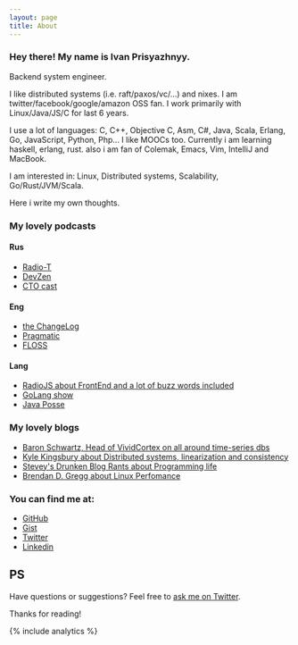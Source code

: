 ```yaml
---
layout: page
title: About
---
```


### Hey there! My name is Ivan Prisyazhnyy.

Backend system engineer.

I like distributed systems (i.e. raft/paxos/vc/...) and nixes.
I am twitter/facebook/google/amazon OSS fan. I work primarily with Linux/Java/JS/C for last 6 years.

I use a lot of languages: C, C++, Objective C, Asm, C#, Java, Scala, Erlang, Go, JavaScript, Python, Php...
I like MOOCs too. Currently i am learning haskell, erlang, rust. also i am fan of Colemak, Emacs, Vim, IntelliJ and MacBook.

I am interested in: Linux, Distributed systems, Scalability, Go/Rust/JVM/Scala.

Here i write my own thoughts.

### My lovely podcasts

#### Rus

* [Radio-T](http://www.radio-t.com/)
* [DevZen](http://devzen.ru/)
* [CTO cast](http://ctocast.com/)

#### Eng

* [the ChangeLog](https://changelog.com/)
* [Pragmatic](https://pragprog.com/podcasts)
* [FLOSS](https://twit.tv/shows/floss-weekly)

#### Lang

* [RadioJS about FrontEnd and a lot of buzz words included](http://radiojs.ru/)
* [GoLang show](http://golangshow.com/)
* [Java Posse](http://javaposse.com/)

### My lovely blogs

* [Baron Schwartz, Head of VividCortex on all around time-series dbs](http://www.xaprb.com/)
* [Kyle Kingsbury about Distributed systems, linearization and consistency](https://aphyr.com/)
* [Stevey's Drunken Blog Rants about Programming life](https://sites.google.com/site/steveyegge2/blog-rants)
* [Brendan D. Gregg about Linux Perfomance](http://www.brendangregg.com/)

### You can find me at:

* [GitHub](http://github.com/sitano)
* [Gist](https://gist.github.com/sitano)
* [Twitter](http://twitter.com/JohnKoepi)
* [Linkedin](http://ru.linkedin.com/in/prisyaznyy/)

## PS

Have questions or suggestions? Feel free to [ask me on Twitter](https://twitter.com/JohnKoepi).

Thanks for reading!

{% include analytics %}
